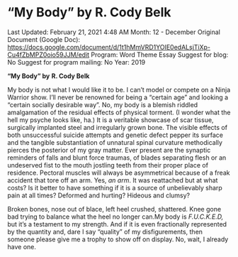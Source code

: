 # “My Body” by R. Cody Belk

Last Updated: February 21, 2021 4:48 AM
Month: 12 - December
Original Document (Google Doc): https://docs.google.com/document/d/1t1hMmVRD1YOIE0edALsjTiXp-Cu4fZbMPZ0oio59JJM/edit
Program: Word Theme Essay
Suggest for blog: No
Suggest for program mailing: No
Year: 2019

**“My Body” by** **R. Cody Belk**

My body is not what I would like it to be. I can’t model or compete on a Ninja Warrior show. I’ll never be renowned for being a “certain age” and looking a “certain socially desirable way”. No, my body is a blemish riddled amalgamation of the residual effects of physical torment. (I wonder what the hell my psyche looks like, ha.) It is a veritable showcase of scar tissue, surgically implanted steel and irregularly grown bone. The visible effects of both unsuccessful suicide attempts and genetic defect pepper its surface and the tangible substantiation of unnatural spinal curvature methodically pierces the posterior of my gray matter. Ever present are the synaptic reminders of falls and blunt force traumas, of blades separating flesh or an undeserved fist to the mouth jostling teeth from their proper place of residence. Pectoral muscles will always be asymmetrical because of a freak accident that tore off an arm. Yes, *an arm*. It was reattached but at what costs? Is it better to have something if it is a source of unbelievably sharp pain at all times? Deformed and hurting? Hideous and clumsy?

Broken bones, nose out of blace, left heel crushed, shattered. Knee gone bad trying to balance what the heel no longer can.My body is *F.U.C.K.E.D,* but it’s a testament to my strength. And if it is even fractionally represented by the quantity and, dare I say “quality” of my disfigurements, then someone please give me a trophy to show off on display. No, wait, I already have one.